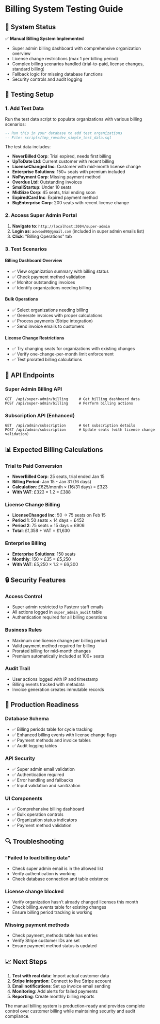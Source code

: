 # Billing System Testing Guide

## 🎯 **System Status**

✅ **Manual Billing System Implemented**
- Super admin billing dashboard with comprehensive organization overview
- License change restrictions (max 1 per billing period)
- Complex billing scenarios handled (trial-to-paid, license changes, standard billing)
- Fallback logic for missing database functions
- Security controls and audit logging

## 🧪 **Testing Setup**

### **1. Add Test Data**
Run the test data script to populate organizations with various billing scenarios:

```sql
-- Run this in your database to add test organizations
-- File: scripts/tmp_rovodev_simple_test_data.sql
```

The test data includes:
- **NeverBilled Corp**: Trial expired, needs first billing
- **UpToDate Ltd**: Current customer with recent billing
- **LicenseChanged Inc**: Customer with mid-month license change
- **Enterprise Solutions**: 150+ seats with premium included
- **NoPayment Corp**: Missing payment method
- **Overdue Ltd**: Outstanding invoices
- **SmallStartup**: Under 10 seats
- **MidSize Corp**: 45 seats, trial ending soon
- **ExpiredCard Inc**: Expired payment method
- **BigEnterprise Corp**: 200 seats with recent license change

### **2. Access Super Admin Portal**

1. **Navigate to**: `http://localhost:3004/super-admin`
2. **Login as**: `acwood90@gmail.com` (included in super admin emails list)
3. **Click**: "Billing Operations" tab

### **3. Test Scenarios**

#### **Billing Dashboard Overview**
- ✅ View organization summary with billing status
- ✅ Check payment method validation
- ✅ Monitor outstanding invoices
- ✅ Identify organizations needing billing

#### **Bulk Operations**
- ✅ Select organizations needing billing
- ✅ Generate invoices with proper calculations
- ✅ Process payments (Stripe integration)
- ✅ Send invoice emails to customers

#### **License Change Restrictions**
- ✅ Try changing seats for organizations with existing changes
- ✅ Verify one-change-per-month limit enforcement
- ✅ Test prorated billing calculations

## 🔧 **API Endpoints**

### **Super Admin Billing API**
```
GET  /api/super-admin/billing     # Get billing dashboard data
POST /api/super-admin/billing     # Perform billing actions
```

### **Subscription API (Enhanced)**
```
GET  /api/admin/subscription      # Get subscription details
POST /api/admin/subscription      # Update seats (with license change validation)
```

## 📊 **Expected Billing Calculations**

### **Trial to Paid Conversion**
- **NeverBilled Corp**: 25 seats, trial ended Jan 15
- **Billing Period**: Jan 15 - Jan 31 (16 days)
- **Calculation**: £625/month × (16/31 days) = £323
- **With VAT**: £323 × 1.2 = £388

### **License Change Billing**
- **LicenseChanged Inc**: 50 → 75 seats on Feb 15
- **Period 1**: 50 seats × 14 days = £452
- **Period 2**: 75 seats × 15 days = £906
- **Total**: £1,358 + VAT = £1,630

### **Enterprise Billing**
- **Enterprise Solutions**: 150 seats
- **Monthly**: 150 × £35 = £5,250
- **With VAT**: £5,250 × 1.2 = £6,300

## 🔒 **Security Features**

### **Access Control**
- Super admin restricted to Fastenr staff emails
- All actions logged in `super_admin_audit` table
- Authentication required for all billing operations

### **Business Rules**
- Maximum one license change per billing period
- Valid payment method required for billing
- Prorated billing for mid-month changes
- Premium automatically included at 100+ seats

### **Audit Trail**
- User actions logged with IP and timestamp
- Billing events tracked with metadata
- Invoice generation creates immutable records

## 🚀 **Production Readiness**

### **Database Schema**
- ✅ Billing periods table for cycle tracking
- ✅ Enhanced billing events with license change flags
- ✅ Payment methods and invoice tables
- ✅ Audit logging tables

### **API Security**
- ✅ Super admin email validation
- ✅ Authentication required
- ✅ Error handling and fallbacks
- ✅ Input validation and sanitization

### **UI Components**
- ✅ Comprehensive billing dashboard
- ✅ Bulk operation controls
- ✅ Organization status indicators
- ✅ Payment method validation

## 🔍 **Troubleshooting**

### **"Failed to load billing data"**
- Check super admin email is in the allowed list
- Verify authentication is working
- Check database connection and table existence

### **License change blocked**
- Verify organization hasn't already changed licenses this month
- Check billing_events table for existing changes
- Ensure billing period tracking is working

### **Missing payment methods**
- Check payment_methods table has entries
- Verify Stripe customer IDs are set
- Ensure payment method status is updated

## 📈 **Next Steps**

1. **Test with real data**: Import actual customer data
2. **Stripe integration**: Connect to live Stripe account
3. **Email notifications**: Set up invoice email sending
4. **Monitoring**: Add alerts for failed payments
5. **Reporting**: Create monthly billing reports

The manual billing system is production-ready and provides complete control over customer billing while maintaining security and audit compliance.
